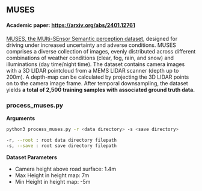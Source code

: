 ## MUSES

#### Academic paper: https://arxiv.org/abs/2401.12761

[MUSES, the MUlti-SEnsor Semantic perception dataset](https://muses.vision.ee.ethz.ch/), designed for driving under increased uncertainty and adverse conditions. MUSES comprises a diverse collection of images, evenly distributed across different combinations of weather conditions (clear, fog, rain, and snow) and illuminations (day time/night time). The dataset contains camera images with a 3D LIDAR pointcloud from a MEMS LIDAR scanner (depth up to 200m). A depth-map can be calculated by projecting the 3D LIDAR points on to the camera image frame. After temporal downsampling, the dataset yields **a total of 2,500 training samples with associated ground truth data.**

### process_muses.py

**Arguments**
```bash
python3 process_muses.py -r <data directory> -s <save directory>

-r, --root : root data directory filepath
-s, --save : root save directory filepath
```
**Dataset Parameters**
- Camera height above road surface: 1.4m
- Max Height in height map: 7m
- Min Height in height map: -5m
